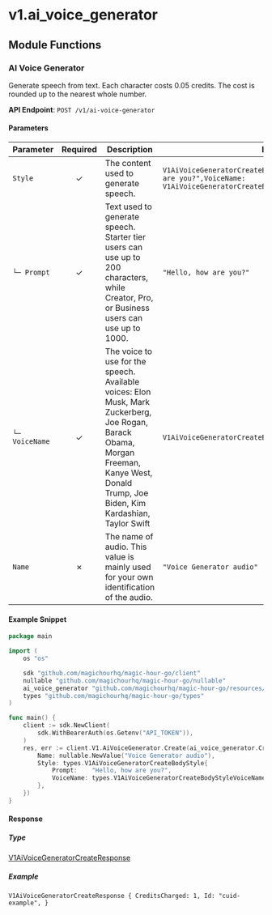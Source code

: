 # v1.ai_voice_generator

## Module Functions

### AI Voice Generator <a name="create"></a>

Generate speech from text. Each character costs 0.05 credits. The cost is rounded up to the nearest whole number.

**API Endpoint**: `POST /v1/ai-voice-generator`

#### Parameters

| Parameter | Required | Description | Example |
|-----------|:--------:|-------------|--------|
| `Style` | ✓ | The content used to generate speech. | `V1AiVoiceGeneratorCreateBodyStyle {Prompt: "Hello, how are you?",VoiceName: V1AiVoiceGeneratorCreateBodyStyleVoiceNameEnumElonMusk,}` |
| `└─ Prompt` | ✓ | Text used to generate speech. Starter tier users can use up to 200 characters, while Creator, Pro, or Business users can use up to 1000. | `"Hello, how are you?"` |
| `└─ VoiceName` | ✓ | The voice to use for the speech. Available voices: Elon Musk, Mark Zuckerberg, Joe Rogan, Barack Obama, Morgan Freeman, Kanye West, Donald Trump, Joe Biden, Kim Kardashian, Taylor Swift | `V1AiVoiceGeneratorCreateBodyStyleVoiceNameEnumElonMusk` |
| `Name` | ✗ | The name of audio. This value is mainly used for your own identification of the audio. | `"Voice Generator audio"` |

#### Example Snippet

```go
package main

import (
	os "os"

	sdk "github.com/magichourhq/magic-hour-go/client"
	nullable "github.com/magichourhq/magic-hour-go/nullable"
	ai_voice_generator "github.com/magichourhq/magic-hour-go/resources/v1/ai_voice_generator"
	types "github.com/magichourhq/magic-hour-go/types"
)

func main() {
	client := sdk.NewClient(
		sdk.WithBearerAuth(os.Getenv("API_TOKEN")),
	)
	res, err := client.V1.AiVoiceGenerator.Create(ai_voice_generator.CreateRequest{
		Name: nullable.NewValue("Voice Generator audio"),
		Style: types.V1AiVoiceGeneratorCreateBodyStyle{
			Prompt:    "Hello, how are you?",
			VoiceName: types.V1AiVoiceGeneratorCreateBodyStyleVoiceNameEnumElonMusk,
		},
	})
}

```

#### Response

##### Type
[V1AiVoiceGeneratorCreateResponse](/types/v1_ai_voice_generator_create_response.go)

##### Example
`V1AiVoiceGeneratorCreateResponse {
CreditsCharged: 1,
Id: "cuid-example",
}`


